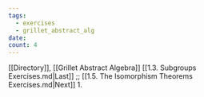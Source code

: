 ```yaml
---
tags:
  - exercises
  - grillet_abstract_alg
date:
count: 4
---
```

[[Directory]], [[Grillet Abstract Algebra]]
[[1.3. Subgroups Exercises.md|Last]] ;; [[1.5. The Isomorphism Theorems Exercises.md|Next]]
1. 